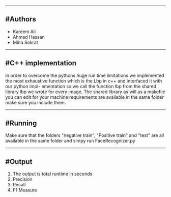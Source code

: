 
-------
#**Authors**
-------
* Kareem Ali
* Ahmad Hassan 
* Mina Sokrat

----------------
#**C++ implementation**
----------------
In order to overcome the pythons huge run time limitations we implemented the most
exhaustive function which is the Lbp in c++ and interfaced it with our python impl-
ementation so we call the function lbp from the shared library lbp we wrote for every
image. The shared library as will as a makefile you can edit for your machine requirements
are available in the same folder make sure you include them.

-------
#**Running**
-------
Make sure that the folders "negative train", "Positive train" and "test" are all available in
the same folder and simpy run FaceRecognizer.py

------
#**Output**
------
1. The output is total runtime in seconds
2. Precision
3. Recall
3. F1 Measure
